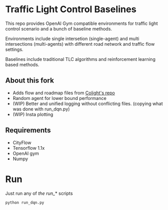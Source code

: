 # Traffic Light Control Baselines

This repo provides OpenAI Gym compatible environments for traffic light control scenario and a bunch of baseline methods. 

Environments include single intersetion (single-agent) and multi intersections (multi-agents) with different road network and traffic flow settings.

Baselines include traditional TLC algorithms and reinforcement learning based methods.


## About this fork

 * Adds flow and roadmap files from [Colight's repo](https://github.com/wingsweihua/colight/tree/master/data)
 * Random agent for lower bound performance
 * (WIP) Better and unified logging without conflicting files. (copying what was done with run_dqn.py) 
 * (WIP) Insta plotting

## Requirements

 * CityFlow
 * Tensorflow 1.1x
 * OpenAI gym
 * Numpy

# Run

 Just run any of _the run\__* scripts
 
  `python run_dqn.py`
